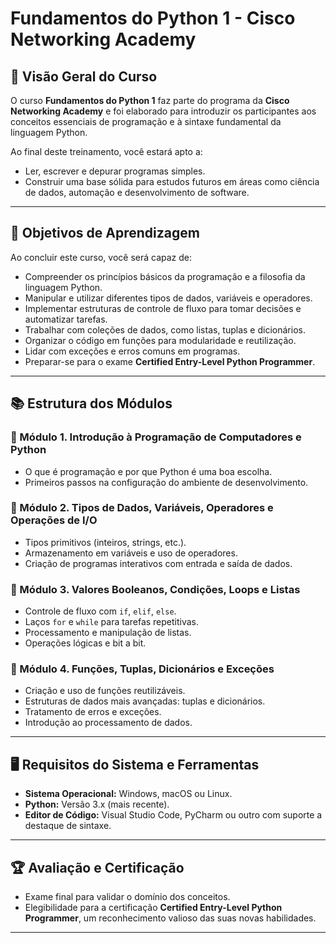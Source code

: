 # Fundamentos do Python 1 - Cisco Networking Academy

## 📌 Visão Geral do Curso
O curso **Fundamentos do Python 1** faz parte do programa da **Cisco Networking Academy** e foi elaborado para introduzir os participantes aos conceitos essenciais de programação e à sintaxe fundamental da linguagem Python.  

Ao final deste treinamento, você estará apto a:
- Ler, escrever e depurar programas simples.  
- Construir uma base sólida para estudos futuros em áreas como ciência de dados, automação e desenvolvimento de software.  

---

## 🎯 Objetivos de Aprendizagem
Ao concluir este curso, você será capaz de:

- Compreender os princípios básicos da programação e a filosofia da linguagem Python.  
- Manipular e utilizar diferentes tipos de dados, variáveis e operadores.  
- Implementar estruturas de controle de fluxo para tomar decisões e automatizar tarefas.  
- Trabalhar com coleções de dados, como listas, tuplas e dicionários.  
- Organizar o código em funções para modularidade e reutilização.  
- Lidar com exceções e erros comuns em programas.  
- Preparar-se para o exame **Certified Entry-Level Python Programmer**.  

---

## 📚 Estrutura dos Módulos

### 🔹 Módulo 1. Introdução à Programação de Computadores e Python
- O que é programação e por que Python é uma boa escolha.  
- Primeiros passos na configuração do ambiente de desenvolvimento.  

### 🔹 Módulo 2. Tipos de Dados, Variáveis, Operadores e Operações de I/O
- Tipos primitivos (inteiros, strings, etc.).  
- Armazenamento em variáveis e uso de operadores.  
- Criação de programas interativos com entrada e saída de dados.  

### 🔹 Módulo 3. Valores Booleanos, Condições, Loops e Listas
- Controle de fluxo com `if`, `elif`, `else`.  
- Laços `for` e `while` para tarefas repetitivas.  
- Processamento e manipulação de listas.  
- Operações lógicas e bit a bit.  

### 🔹 Módulo 4. Funções, Tuplas, Dicionários e Exceções
- Criação e uso de funções reutilizáveis.  
- Estruturas de dados mais avançadas: tuplas e dicionários.  
- Tratamento de erros e exceções.  
- Introdução ao processamento de dados.  

---

## 🖥️ Requisitos do Sistema e Ferramentas

- **Sistema Operacional:** Windows, macOS ou Linux.  
- **Python:** Versão 3.x (mais recente).  
- **Editor de Código:** Visual Studio Code, PyCharm ou outro com suporte a destaque de sintaxe.  

---

## 🏆 Avaliação e Certificação
- Exame final para validar o domínio dos conceitos.  
- Elegibilidade para a certificação **Certified Entry-Level Python Programmer**, um reconhecimento valioso das suas novas habilidades.  

---

